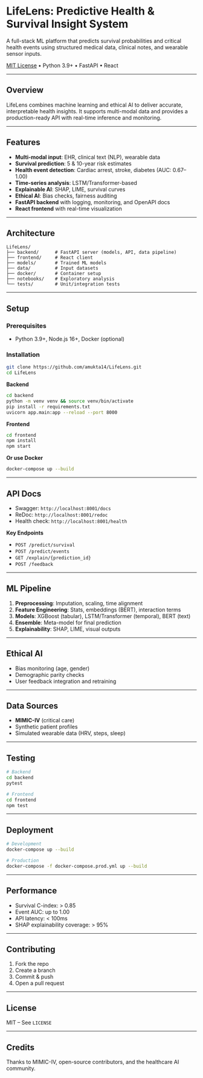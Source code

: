 
# LifeLens: Predictive Health & Survival Insight System

A full-stack ML platform that predicts survival probabilities and critical health events using structured medical data, clinical notes, and wearable sensor inputs.

[MIT License](https://opensource.org/licenses/MIT) • Python 3.9+ • FastAPI • React

---

## Overview

LifeLens combines machine learning and ethical AI to deliver accurate, interpretable health insights. It supports multi-modal data and provides a production-ready API with real-time inference and monitoring.

---

## Features

* **Multi-modal input**: EHR, clinical text (NLP), wearable data
* **Survival prediction**: 5 & 10-year risk estimates
* **Health event detection**: Cardiac arrest, stroke, diabetes (AUC: 0.67–1.00)
* **Time-series analysis**: LSTM/Transformer-based
* **Explainable AI**: SHAP, LIME, survival curves
* **Ethical AI**: Bias checks, fairness auditing
* **FastAPI backend** with logging, monitoring, and OpenAPI docs
* **React frontend** with real-time visualization

---

## Architecture

```
LifeLens/
├── backend/      # FastAPI server (models, API, data pipeline)
├── frontend/     # React client
├── models/       # Trained ML models
├── data/         # Input datasets
├── docker/       # Container setup
├── notebooks/    # Exploratory analysis
└── tests/        # Unit/integration tests
```

---

## Setup

### Prerequisites

* Python 3.9+, Node.js 16+, Docker (optional)

### Installation

```bash
git clone https://github.com/amukta14/LifeLens.git
cd LifeLens
```

**Backend**

```bash
cd backend
python -m venv venv && source venv/bin/activate
pip install -r requirements.txt
uvicorn app.main:app --reload --port 8000
```

**Frontend**

```bash
cd frontend
npm install
npm start
```

**Or use Docker**

```bash
docker-compose up --build
```

---

## API Docs

* Swagger: `http://localhost:8001/docs`
* ReDoc: `http://localhost:8001/redoc`
* Health check: `http://localhost:8001/health`

**Key Endpoints**

* `POST /predict/survival`
* `POST /predict/events`
* `GET /explain/{prediction_id}`
* `POST /feedback`

---

## ML Pipeline

1. **Preprocessing**: Imputation, scaling, time alignment
2. **Feature Engineering**: Stats, embeddings (BERT), interaction terms
3. **Models**: XGBoost (tabular), LSTM/Transformer (temporal), BERT (text)
4. **Ensemble**: Meta-model for final prediction
5. **Explainability**: SHAP, LIME, visual outputs

---

## Ethical AI

* Bias monitoring (age, gender)
* Demographic parity checks
* User feedback integration and retraining

---

## Data Sources

* **MIMIC-IV** (critical care)
* Synthetic patient profiles
* Simulated wearable data (HRV, steps, sleep)

---

## Testing

```bash
# Backend
cd backend
pytest

# Frontend
cd frontend
npm test
```

---

## Deployment

```bash
# Development
docker-compose up --build

# Production
docker-compose -f docker-compose.prod.yml up --build
```

---

## Performance

* Survival C-index: > 0.85
* Event AUC: up to 1.00
* API latency: < 100ms
* SHAP explainability coverage: > 95%

---

## Contributing

1. Fork the repo
2. Create a branch
3. Commit & push
4. Open a pull request

---

## License

MIT – See `LICENSE`

---

## Credits

Thanks to MIMIC-IV, open-source contributors, and the healthcare AI community.

